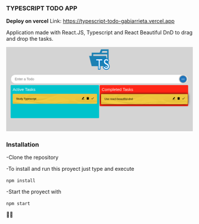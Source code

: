 ### TYPESCRIPT TODO APP

**Deploy on vercel**
Link: https://typescript-todo-gabiarrieta.vercel.app

Application made with React.JS, Typescript and React Beautiful DnD to drag and drop the tasks.

<img src="./images/todo (1).png" alt="typescript" />

### Installation

-Clone the repository

-To install and run this proyect just type and execute

`npm install`

-Start the proyect with

`npm start`

👩‍💻
